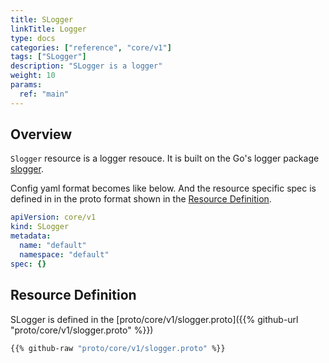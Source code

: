 ```yaml
---
title: SLogger
linkTitle: Logger
type: docs
categories: ["reference", "core/v1"]
tags: ["SLogger"]
description: "SLogger is a logger"
weight: 10
params:
  ref: "main"
---
```


## Overview

`Slogger` resource is a logger resouce.
It is built on the Go's logger package [slogger](https://pkg.go.dev/log/slog).

Config yaml format becomes like below.
And the resource specific spec is defined in in the proto format shown in the [Resource Definition](#resource-definition).

```yaml
apiVersion: core/v1
kind: SLogger
metadata:
  name: "default"
  namespace: "default"
spec: {}
```

## Resource Definition

SLogger is defined in the [proto/core/v1/slogger.proto]({{% github-url "proto/core/v1/slogger.proto" %}})

```proto {linenos=inline}
{{% github-raw "proto/core/v1/slogger.proto" %}}
```
